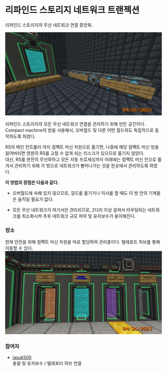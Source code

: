 # 리파인드 스토리지 네트워크 트랜젝션

리파인드 스토리지의 무선 네트워크 연결 중앙화.

![asdf](../../asset/systems/rs_network_tranjection/main.jpg)

리파인드 스토리지의 모든 무선 네트워크 연결을 관리하기 위해 만든 공간이다.  
Compact machine의 방을 사용해서, 오버월드 및 다른 어떤 월드와도 독립적으로 동작하도록 하였다.

RS의 메인 컨트롤러 까지 컴팩트 머신 차원으로 옮기면, 나중에 해당 컴팩트 머신 방을 잃어버리면 영원히 RS를 고칠 수 없게 되는 리스크가 있으므로 옮기지 않았다.  
대신, RS를 완전히 무선화하고 모든 자동 프로세싱까지 미래에는 컴팩트 머신 안으로 옮겨서 관리하기 위해 각 방으로 네트워크가 뻗어나가는 것을 한곳에서 관리하도록 하였다.


**이 방법의 장점은 다음과 같다.**

- 오버월드에 속해 있지 않으므로, 길드를 옮기거나 이사를 할 때도 이 방 안의 기계들은 움직일 필요가 없다.

- 모든 무선 네트워크가 여기서만 관리되므로, 2다리 이상 걸쳐서 라우팅되는 네트워크를 최소화시켜 추후 네트워크 규모 파악 및 유지보수가 용이해진다.


### 장소

현재 안전을 위해 컴팩트 머신 차원을 따로 할당하여 관리중이다.
텔레포트 허브를 통해 이동할 수 있다.
![asdaf](../../asset/systems/rs_network_tranjection/gate.jpg)

### 참여자
<!-- tag_source_open:description:member_contribute -->
- [jasuk500](../members/jasuk500.md)  
총괄 및 유지보수 / 텔레포터 허브 연결
<!-- tag_close-->